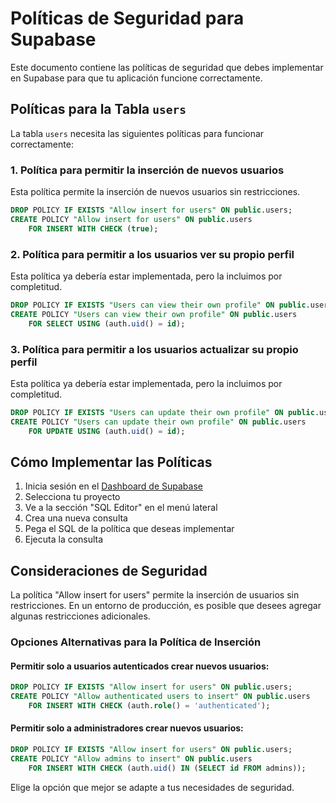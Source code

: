 # Políticas de Seguridad para Supabase

Este documento contiene las políticas de seguridad que debes implementar en Supabase para que tu aplicación funcione correctamente.

## Políticas para la Tabla `users`

La tabla `users` necesita las siguientes políticas para funcionar correctamente:

### 1. Política para permitir la inserción de nuevos usuarios

Esta política permite la inserción de nuevos usuarios sin restricciones.

```sql
DROP POLICY IF EXISTS "Allow insert for users" ON public.users;
CREATE POLICY "Allow insert for users" ON public.users
    FOR INSERT WITH CHECK (true);
```

### 2. Política para permitir a los usuarios ver su propio perfil

Esta política ya debería estar implementada, pero la incluimos por completitud.

```sql
DROP POLICY IF EXISTS "Users can view their own profile" ON public.users;
CREATE POLICY "Users can view their own profile" ON public.users
    FOR SELECT USING (auth.uid() = id);
```

### 3. Política para permitir a los usuarios actualizar su propio perfil

Esta política ya debería estar implementada, pero la incluimos por completitud.

```sql
DROP POLICY IF EXISTS "Users can update their own profile" ON public.users;
CREATE POLICY "Users can update their own profile" ON public.users
    FOR UPDATE USING (auth.uid() = id);
```

## Cómo Implementar las Políticas

1. Inicia sesión en el [Dashboard de Supabase](https://app.supabase.com)
2. Selecciona tu proyecto
3. Ve a la sección "SQL Editor" en el menú lateral
4. Crea una nueva consulta
5. Pega el SQL de la política que deseas implementar
6. Ejecuta la consulta

## Consideraciones de Seguridad

La política "Allow insert for users" permite la inserción de usuarios sin restricciones. En un entorno de producción, es posible que desees agregar algunas restricciones adicionales.

### Opciones Alternativas para la Política de Inserción

#### Permitir solo a usuarios autenticados crear nuevos usuarios:

```sql
DROP POLICY IF EXISTS "Allow insert for users" ON public.users;
CREATE POLICY "Allow authenticated users to insert" ON public.users
    FOR INSERT WITH CHECK (auth.role() = 'authenticated');
```

#### Permitir solo a administradores crear nuevos usuarios:

```sql
DROP POLICY IF EXISTS "Allow insert for users" ON public.users;
CREATE POLICY "Allow admins to insert" ON public.users
    FOR INSERT WITH CHECK (auth.uid() IN (SELECT id FROM admins));
```

Elige la opción que mejor se adapte a tus necesidades de seguridad.
